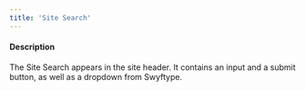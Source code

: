 ```yaml
---
title: 'Site Search'
---
```

#### Description
The Site Search appears in the site header. It contains an input and a submit button, as well as a dropdown from Swyftype.

